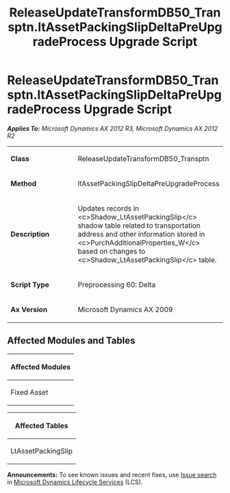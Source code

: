 ﻿---
title: ReleaseUpdateTransformDB50_Transptn.ltAssetPackingSlipDeltaPreUpgradeProcess Upgrade Script
TOCTitle: ReleaseUpdateTransformDB50_Transptn.ltAssetPackingSlipDeltaPreUpgradeProcess Upgrade Script
ms:assetid: 93cf8377-ec1e-d6bf-4fa3-77bc9ecc29a5
ms:mtpsurl: https://msdn.microsoft.com/en-us/library/JJ686126(v=AX.60)
ms:contentKeyID: 49709830
ms.date: 05/18/2015
mtps_version: v=AX.60
---

# ReleaseUpdateTransformDB50\_Transptn.ltAssetPackingSlipDeltaPreUpgradeProcess Upgrade Script 


_**Applies To:** Microsoft Dynamics AX 2012 R3, Microsoft Dynamics AX 2012 R2_

<table>
<colgroup>
<col style="width: 50%" />
<col style="width: 50%" />
</colgroup>
<tbody>
<tr class="odd">
<td><p><strong>Class</strong></p></td>
<td><p>ReleaseUpdateTransformDB50_Transptn</p></td>
</tr>
<tr class="even">
<td><p><strong>Method</strong></p></td>
<td><p>ltAssetPackingSlipDeltaPreUpgradeProcess</p></td>
</tr>
<tr class="odd">
<td><p><strong>Description</strong></p></td>
<td><p>Updates records in &lt;c&gt;Shadow_LtAssetPackingSlip&lt;/c&gt; shadow table related to transportation address and other information stored in &lt;c&gt;PurchAdditionalProperties_W&lt;/c&gt; based on changes to &lt;c&gt;Shadow_LtAssetPackingSlip&lt;/c&gt; table.</p></td>
</tr>
<tr class="even">
<td><p><strong>Script Type</strong></p></td>
<td><p>Preprocessing 60: Delta</p></td>
</tr>
<tr class="odd">
<td><p><strong>Ax Version</strong></p></td>
<td><p>Microsoft Dynamics AX 2009</p></td>
</tr>
</tbody>
</table>


## Affected Modules and Tables

<table>
<colgroup>
<col style="width: 100%" />
</colgroup>
<thead>
<tr class="header">
<th><p>Affected Modules</p></th>
</tr>
</thead>
<tbody>
<tr class="odd">
<td><p>Fixed Asset</p></td>
</tr>
</tbody>
</table>


<table>
<colgroup>
<col style="width: 100%" />
</colgroup>
<thead>
<tr class="header">
<th><p>Affected Tables</p></th>
</tr>
</thead>
<tbody>
<tr class="odd">
<td><p>LtAssetPackingSlip</p></td>
</tr>
</tbody>
</table>

  
**Announcements:** To see known issues and recent fixes, use [Issue search](http://go.microsoft.com/fwlink/?linkid=389258) in [Microsoft Dynamics Lifecycle Services](http://go.microsoft.com/fwlink/?linkid=306505) (LCS).

